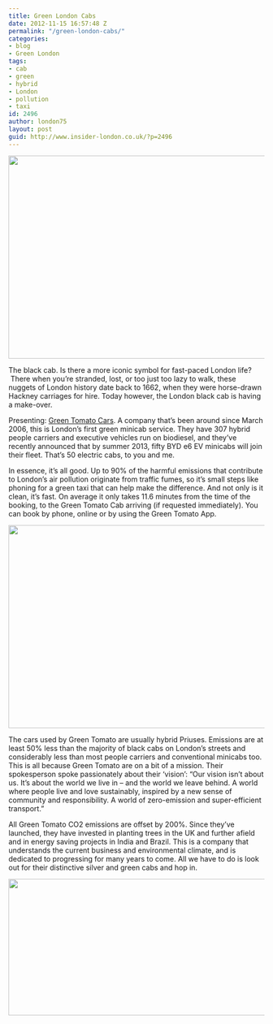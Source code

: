 ```yaml
---
title: Green London Cabs
date: 2012-11-15 16:57:48 Z
permalink: "/green-london-cabs/"
categories:
- blog
- Green London
tags:
- cab
- green
- hybrid
- London
- pollution
- taxi
id: 2496
author: london75
layout: post
guid: http://www.insider-london.co.uk/?p=2496
---
```


[<img class="alignnone  wp-image-2498" src="/wp-content/uploads/2012/11/Green-tomato-cabs-1024x662.jpg" alt="" width="569" height="400" />](/wp-content/uploads/2012/11/Green-tomato-cabs.jpg)

The black cab. Is there a more iconic symbol for fast-paced London life?  There when you’re stranded, lost, or too just too lazy to walk, these nuggets of London history date back to 1662, when they were horse-drawn Hackney carriages for hire. Today however, the London black cab is having a make-over.

Presenting: [Green Tomato Cars](http://www.greentomatocars.com/). A company that’s been around since March 2006, this is London’s first green minicab service. They have 307 hybrid people carriers and executive vehicles run on biodiesel, and they’ve recently announced that by summer 2013, fifty BYD e6 EV minicabs will join their fleet. That’s 50 electric cabs, to you and me.

In essence, it’s all good. Up to 90% of the harmful emissions that contribute to London’s air pollution originate from traffic fumes, so it’s small steps like phoning for a green taxi that can help make the difference. And not only is it clean, it’s fast. On average it only takes 11.6 minutes from the time of the booking, to the Green Tomato Cab arriving (if requested immediately). You can book by phone, online or by using the Green Tomato App.

[<img class="alignnone  wp-image-2499" src="/wp-content/uploads/2012/11/54475848_green_349407c.jpg" alt="" width="569" height="400" />](/wp-content/uploads/2012/11/54475848_green_349407c.jpg)

The cars used by Green Tomato are usually hybrid Priuses. Emissions are at least 50% less than the majority of black cabs on London’s streets and considerably less than most people carriers and conventional minicabs too. This is all because Green Tomato are on a bit of a mission. Their spokesperson spoke passionately about their &#8216;vision&#8217;: “Our vision isn’t about us. It’s about the world we live in – and the world we leave behind. A world where people live and love sustainably, inspired by a new sense of community and responsibility. A world of zero-emission and super-efficient transport.”

All Green Tomato CO2 emissions are offset by 200%. Since they&#8217;ve launched, they have invested in planting trees in the UK and further afield and in energy saving projects in India and Brazil. This is a company that understands the current business and environmental climate, and is dedicated to progressing for many years to come. All we have to do is look out for their distinctive silver and green cabs and hop in.

[<img class="alignnone  wp-image-2500" src="/wp-content/uploads/2012/11/4014930300_f2eb11c659_o.jpg" alt="" width="569" height="269" />](/wp-content/uploads/2012/11/4014930300_f2eb11c659_o.jpg)